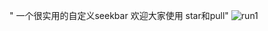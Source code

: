 " 一个很实用的自定义seekbar 欢迎大家使用 star和pull" 
![run1](https://github.com/525642022/CustomSeekBar/master/MyApplication/Screenshot/run1.jpg)   